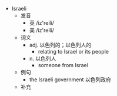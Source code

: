 - Israeli
  - 发音
    - 英 /iz'reili/
    - 美 /iz'reili/
  - 词义
    - adj. 以色列的；以色列人的
      - relating to Israel or its people
    - n. 以色列人
      - someone from Israel
  - 例句
    - the Israeli government 以色列政府
  - 补充
